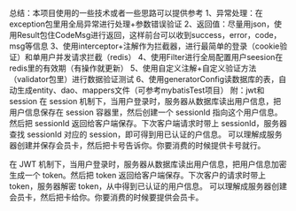 总结：本项目使用的一些技术或者一些思路可以提供参考
1、异常处理：在exception包里用全局异常进行处理+参数错误验证
2、返回值：尽量用json，使用Result包住CodeMsg进行返回，这样前台可以收到success，error，code，msg等信息
3、使用interceptor+注解作为拦截器，进行最简单的登录（cookie验证）和单用户并发请求拦截（redis）
4、使用Filter进行全局配置用户seesion在redis里的有效期（有操作就更新）
5、使用自定义注解+自定义验证方法（validator包里）进行数据验证测试
6、使用generatorConfig读数据库的表，自动生成entity、dao、mappers文件（可参考mybatisTest项目）
附：jwt和session
在 session 机制下，当用户登录时，服务器从数据库读出用户信息，把用户信息保存在 session 容器里，然后创建一个 sessionId 指向这个用户信息。然后把 sessionId 返回给客户端保存。下次客户端请求时带上 sessionId，服务器查找 sessionId 对应的 session，即可得到用已认证的户信息。
可以理解成服务器创建并保存会员卡，然后把卡号告诉你。你要消费的时候提供卡号就行。

在 JWT 机制下，当用户登录时，服务器从数据库读出用户信息，把用户信息加密生成一个 token。然后把 token 返回给客户端保存。下次客户的请求时带上 token，服务器解密 token，从中得到已认证的用户信息。
可以理解成服务器创建会员卡，然后把卡给你。你要消费的时候要提供会员卡。